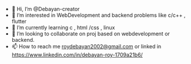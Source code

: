 - 👋 Hi, I’m @Debayan-creator
- 👀 I’m interested in WebDevelopment and backend problems like c/c++ , flutter
- 🌱 I’m currently learning c , html /css , linux
- 💞️ I’m looking to collaborate on proj based on webdevelopment or backend.
- 📫 How to reach me roydebayan2002@gmail.com or linked in https://www.linkedin.com/in/debayan-roy-1709a21b6/

<!---
Debayan-creator/Debayan-creator is a ✨ special ✨ repository because its `README.md` (this file) appears on your GitHub profile.
You can click the Preview link to take a look at your changes.
--->

